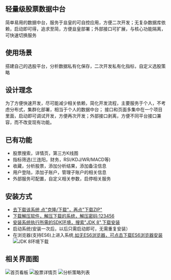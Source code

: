 ## 轻量级股票数据中台
简单易用的数据中台，服务于韭皇的可自控应用，方便二次开发；无复杂数据库依赖，启动即可得，追求至简，方便韭皇部署；外部接口可扩展，与核心功能隔离，可快速切换服务

## 使用场景
搭建自己的选股平台，分析数据私有化保存，二次开发私有化指标，自定义选股策略

## 设计理念
为了方便快速开发，尽可能减少相关依赖，简化开发流程，主要服务于个人，不考虑分布式，集群化部署，相当于个人的数据中台；
接口和页面多集中在一个项目里面，启动即可调试开发，方便再次开发；外部接口剥离，方便不同平台接口兼容，而不改变现有功能。

## 已有功能
* 股票搜索，详情页，第三方K线图
* 指标筛选(三连阳，财务，RSI/KDJ/WR/MACD等)
* 收藏，分析股票，添加分析结果，添加备注信息
* 用户登陆，添加子账户，管理子账户的相关信息
* 外部服务可配置，自定义相关参数，启停相关服务

## 安装方式
* [去下载该系统,点"克隆/下载"，再点"下载ZIP"](https://gitee.com/doobo/stock-analysis)
* [下载解压软件，解压下载的系统，解压密码:123456](https://sfdl.360safe.com/netunion/20140425/360zip_yqlm_168097.exe)
* [安装系统执行所需的SDK环境，搜索"JDK 8",下载安装](https://sfdl.360safe.com/netunion/20140425/360safejisu+168097+n2a27c3f091.exe)
* 启动系统(安装一次后，以后只需启动即可，无需重复安装）
* 在浏览器(支持ES6)上进入系统[,如无ES6浏览器，可点击下载ES6浏览器安装](https://sfdl.360safe.com/netunion/20140425/360cse+168097+n2a27c3f091.exe)
![JDK 8环境下载](https://s2.loli.net/2024/12/02/O2PGU7V9FHgrkw6.png)
## 相关界面图
![首页看板](https://s2.loli.net/2024/12/02/UjGHl8BP5rALZOS.png)
![股票详情页](https://s2.loli.net/2024/12/02/93bFSxKQslpetYD.png)
![分析策略列表](https://s2.loli.net/2024/12/02/IPNDahZYdEysJz9.png)
